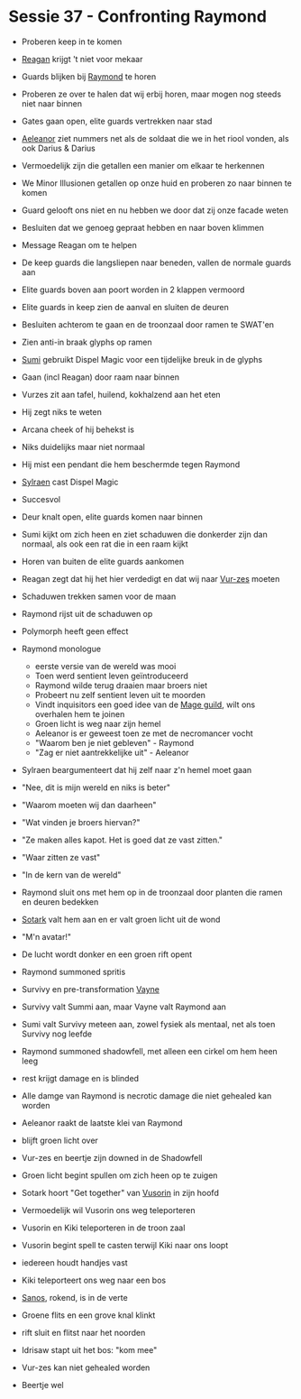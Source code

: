 # Sessie 37 - Confronting Raymond

- Proberen keep in te komen
- [Reagan](https://bookstack.hemels.me/books/Inquisitors/page/sanos#Reagan%20Staghorn) krijgt 't niet voor mekaar

- Guards blijken bij [Raymond](https://bookstack.hemels.me/books/Inquisitors/page/sanos#Raymond%20Staghorn) te horen
- Proberen ze over te halen dat wij erbij horen, maar mogen nog steeds niet naar binnen

- Gates gaan open, elite guards vertrekken naar stad
- [Aeleanor](https://bookstack.hemels.me/books/Inquisitors/page/aeleanor) ziet nummers net als de soldaat die we in het riool vonden, als ook Darius & Darius
- Vermoedelijk zijn die getallen een manier om elkaar te herkennen

- We Minor Illusionen getallen op onze huid en proberen zo naar binnen te komen
- Guard gelooft ons niet en nu hebben we door dat zij onze facade weten

- Besluiten dat we genoeg gepraat hebben en naar boven klimmen
- Message Reagan om te helpen

- De keep guards die langsliepen naar beneden, vallen de normale guards aan
- Elite guards boven aan poort worden in 2 klappen vermoord

- Elite guards in keep zien de aanval en sluiten de deuren
- Besluiten achterom te gaan en de troonzaal door ramen te SWAT'en
- Zien anti-in braak glyphs op ramen
- [Sumi](https://bookstack.hemels.me/books/Inquisitors/page/sumi) gebruikt Dispel Magic voor een tijdelijke breuk in de glyphs
- Gaan (incl Reagan) door raam naar binnen

- Vurzes zit aan tafel, huilend, kokhalzend aan het eten
- Hij zegt niks te weten
- Arcana cheek of hij behekst is
- Niks duidelijks maar niet normaal

- Hij mist een pendant die hem beschermde tegen Raymond
- [Sylraen](https://bookstack.hemels.me/books/Inquisitors/page/sylraen-morra) cast Dispel Magic
- Succesvol

- Deur knalt open, elite guards komen naar binnen
- Sumi kijkt om zich heen en ziet schaduwen die donkerder zijn dan normaal, als ook een rat die in een raam kijkt

- Horen van buiten de elite guards aankomen
- Reagan zegt dat hij het hier verdedigt en dat wij naar [Vur-zes](https://bookstack.hemels.me/books/Inquisitors/page/sanos#Vur-zes%20Lunzik) moeten

- Schaduwen trekken samen voor de maan
- Raymond rijst uit de schaduwen op

- Polymorph heeft geen effect

- Raymond monologue
    - eerste versie van de wereld was mooi
    - Toen werd sentient leven geïntroduceerd
    - Raymond wilde terug draaien maar broers niet
    - Probeert nu zelf sentient leven uit te moorden
    - Vindt inquisitors een goed idee van de [Mage guild](https://bookstack.hemels.me/books/Inquisitors/page/mage-guild), wilt ons overhalen hem te joinen
    - Groen licht is weg naar zijn hemel
    - Aeleanor is er geweest toen ze met de necromancer vocht
    - "Waarom ben je niet gebleven" - Raymond
    - "Zag er niet aantrekkelijke uit" - Aeleanor

- Sylraen beargumenteert dat hij zelf naar z'n hemel moet gaan
- "Nee, dit is mijn wereld en niks is beter"
- "Waarom moeten wij dan daarheen"

- "Wat vinden je broers hiervan?"
- "Ze maken alles kapot. Het is goed dat ze vast zitten."
- "Waar zitten ze vast"
- "In de kern van de wereld"

- Raymond sluit ons met hem op in de troonzaal door planten die ramen en deuren bedekken

- [Sotark](https://bookstack.hemels.me/books/Inquisitors/page/sotark) valt hem aan en er valt groen licht uit de wond
- "M'n avatar!"

- De lucht wordt donker en een groen rift opent
- Raymond summoned spritis
- Survivy en pre-transformation [Vayne](https://bookstack.hemels.me/books/Inquisitors/page/vayne)
- Survivy valt Summi aan, maar Vayne valt Raymond aan

- Sumi valt Survivy meteen aan, zowel fysiek als mentaal, net als toen Survivy nog leefde

- Raymond summoned shadowfell, met alleen een cirkel om hem heen leeg
- rest krijgt damage en is blinded

- Alle damge van Raymond is necrotic damage die niet gehealed kan worden

- Aeleanor raakt de laatste klei van Raymond
- blijft groen licht over
- Vur-zes en beertje zijn downed in de Shadowfell

- Groen licht begint spullen om zich heen op te zuigen
- Sotark hoort "Get together" van [Vusorin](https://bookstack.hemels.me/books/Inquisitors/page/mage-guild#Vusorin%20Vehares) in zijn hoofd
- Vermoedelijk wil Vusorin ons weg teleporteren

- Vusorin en Kiki teleporteren in de troon zaal
- Vusorin begint spell te casten terwijl Kiki naar ons loopt

- iedereen houdt handjes vast
- Kiki teleporteert ons weg naar een bos

- [Sanos](https://bookstack.hemels.me/books/Inquisitors/page/sanos), rokend, is in de verte
- Groene flits en een grove knal klinkt
- rift sluit en flitst naar het noorden

- Idrisaw stapt uit het bos: "kom mee"
- Vur-zes kan niet gehealed worden
- Beertje wel

